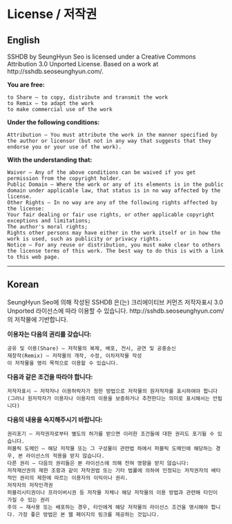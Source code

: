 <h1>License / 저작권</h1>
<h2>English</h2>
SSHDB by SeungHyun Seo is licensed under a Creative Commons Attribution 3.0 Unported License. Based on a work at http://sshdb.seoseunghyun.com/.

**You are free:**

	to Share — to copy, distribute and transmit the work
	to Remix — to adapt the work
	to make commercial use of the work
	
**Under the following conditions:**

	Attribution — You must attribute the work in the manner specified by the author or licensor (but not in any way that suggests that they endorse you or your use of the work).
	
**With the understanding that:**

	Waiver — Any of the above conditions can be waived if you get permission from the copyright holder.
	Public Domain — Where the work or any of its elements is in the public domain under applicable law, that status is in no way affected by the license.
	Other Rights — In no way are any of the following rights affected by the license:
	Your fair dealing or fair use rights, or other applicable copyright exceptions and limitations;
	The author's moral rights;
	Rights other persons may have either in the work itself or in how the work is used, such as publicity or privacy rights.
	Notice — For any reuse or distribution, you must make clear to others the license terms of this work. The best way to do this is with a link to this web page.
	
***
	
<h2>Korean</h2>
SeungHyun Seo에 의해 작성된 SSHDB 은(는) 크리에이티브 커먼즈 저작자표시 3.0 Unported 라이선스에 따라 이용할 수 있습니다. http://sshdb.seoseunghyun.com/의 저작물에 기반합니다.

**이용자는 다음의 권리를 갖습니다:**

	공유 및 이용(Share) — 저작물의 복제, 배포, 전시, 공연 및 공중송신
	재창작(Remix) — 저작물의 개작, 수정, 이차저작물 작성
	이 저작물을 영리 목적으로 이용할 수 있습니다.
	
**다음과 같은 조건을 따라야 합니다:**

	저작자표시 — 저작자나 이용허락자가 정한 방법으로 저작물의 원저작자를 표시하여야 합니다(그러나 원저작자가 이용자나 이용자의 이용을 보증하거나 추천한다는 의미로 표시해서는 안됩니다)

**다음의 내용을 숙지해주시기 바랍니다:**

	권리포기 — 저작권자로부터 별도의 허가를 받으면 이러한 조건들에 대한 권리도 포기될 수 있습니다.
	퍼블릭 도메인 — 해당 저작물 또는 그 구성물이 관련법 하에서 퍼블릭 도메인에 해당하는 경우, 본 라이선스의 적용을 받지 않습니다.
	다른 권리 — 다음의 권리들은 본 라이선스에 의해 전혀 영향을 받지 않습니다:
	저작재산권의 제한 조항과 같이 저작권법 또는 기타 법률에 의하여 인정되는 저작권자의 배타적인 권리의 제한에 따르는 이용자의 이익이나 권리.
	저작자의 저작인격권
	퍼블리시티권이나 프라이버시권 등 저작물 자체나 해당 저작물의 이용 방법과 관련해 타인이 가질 수 있는 권리
	주의 — 재사용 또는 배포하는 경우, 타인에게 해당 저작물의 라이선스 조건을 명시해야 합니다. 가장 좋은 방법은 본 웹 페이지의 링크를 제공하는 것입니다.

